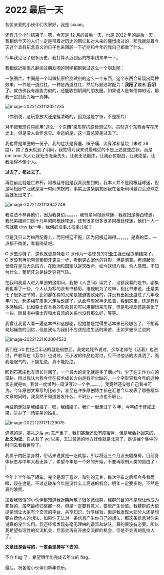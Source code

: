 # 2022 最后一天

各位亲爱的小伙伴们大家好，我是 cxuan。

还有几个小时结束了。嗯，今天是 12 月的最后一天，也是 2022 年的最后一天，我相信今天的人们一定是带着对历史的回忆和对未来的憧憬度过的，那我就趁着今天这个具有纪念意义的日子也来回顾一下近期和今年的我自己都做了什么。

今年我见证了很多历史，我打算从近到远的故事线来串一下。

我相信近期但凡翻阅过朋友圈的同学都刷到过这么一个朋友圈：

一张图片，中间是一个叫做抗原检测试剂的这么一个东西，这个东西会呈现出两种效果，一种是一道红杠，一种是两道红杠，然后标题通常配为：**我阳了**或者 **我阴了**。就仿佛我有超能力似的，还能收到阴间的朋友圈。如果说人是有信仰的话，那我一定封此为唯一真神。

 ![image-20221231112621235](/Users/mr.l/Library/Application%20Support/typora-user-images/image-20221231112621235.png)

（你别说，这玩意放大还是挺清晰的，因为这是字符，不是图片）

对不起我现在只能用"这么一个东西"来形容抗原检测试剂，虽然这个东西会写在历史上，但是没人会怀念它。幸运的是，这一篇总算是过去了。

我也曾是羊圈的一份子，我的症状是鼻塞、嗓子痛、流鼻涕和低烧（未过  38 度），熬了五天就到了阴间，我觉得对我来说最难受的不是上述这些症状，而是 omicron 大人让我无法洗澡洗头，让我无法锻炼，让我心惊胆战，让我绝望，让我活得不像个人。

**过去了，都过去了**。

再往前走就是世界杯，阿根廷夺冠是我真没想到的，我本人并不是阿根廷球迷，但是阿根廷夺冠我是第一时间庆祝的，事实上这条朋友圈我在金斯利科曼罚丢点球之后就发出来了。

![image-20221231113942249](/Users/mr.l/Library/Application%20Support/typora-user-images/image-20221231113942249.png)

我没法不恭喜他们，因为我身边。。。。。。我爸是阿根廷球迷，我媳妇是梅西球迷，我兄弟姐妹们是十几年的阿根廷球迷，还有很多很多很多阿根廷球迷，他们一人一句就能 diss 我一年，我何必没事儿找事儿呢？

但是我只认为梅西配得上，而阿根廷不配，因为阿根廷踢得。。。。。。是真的菜，一点都不南美，看看隔壁吧。

C 罗去沙特了，这也就更意味着 C 罗作为一名球员的职业生涯已经提前结束了。C 罗没有再能带领葡萄牙更进一步，看到更衣室他的背影，满是落寞。再想起他曾经在皇马大杀四方，在欧洲和国家队逆天改命，如今饮恨八强，令人感慨。不知为什么，葡萄牙总是缺乏夺冠气质。

在我和我爱人进入羊圈的这期间，我把《人世间》读完了，没错我看的是书。剧集我也看了一些，个人认为写的没有书精彩。电视剧为了过审，相比书来说，还是美化了很多细节的，比如郝冬梅的父亲是被迫害致死的，并没有出狱还度过了几年晚年时光。郝冬梅在周秉义走后改嫁了，从此与周家再无瓜葛，看到这里，还是有许多感触的。比如骆士宾本身的形象其实可以用猥琐来形容，但是电视剧还是美化了一些，而且书中骆士宾和水自流的关系也没有那么好，等等。

我曾让我爱人看一遍这本书和这部剧，但她总是觉得生活本来已经够苦了，不想再勾起痛苦的回忆，但是我认为我们不应该拒绝生活的痛苦，正如罗曼罗兰说的

![image-20221231163004532](/Users/mr.l/Library/Application%20Support/typora-user-images/image-20221231163004532.png)

我们在 20 世纪后半活的就是很憋屈，我姥姥姥爷说过，余华老师在《活着》也说过，严歌苓在《芳华》也说过，王小波的作品也写过，只不过他活的太潇洒了，而我是服气的。不能拒绝，真不能拒绝。

回到石家庄也有很长时间了，一个最大的变化就是多了烟火气，少了在工作方向的深耕。所以我认为我今年在技术成长方向是有所欠缺的，一个字形容我今年的这种状态就是`懒`，我曾一度懒到一周没写过一个字。。。。。。我竟然还安慰自己看书可贵。今年原创文章写的比较少，甚至在许多原创博主都在汇总今年发表了哪些精华文章的同时，我竟然不知道要发什么。不职业，一点也不职业。

再往前走就是我结婚了，嗯，我结婚了。我们一起走过了 8 年，今年终于修成正果，举办了一场完美的婚礼。

![image-20221231171229075](/Users/mr.l/Library/Application%20Support/typora-user-images/image-20221231171229075.png)

遗憾的是，婚礼之后 yq 又严重了，我们甚至还没有度蜜月，但是我会补回来的，**此文为证**。自从有了 yq 以来，去过最远的地方好像就是北京了，是该抽个集中的时间去看看世界了。

我属于内胚型身材，俗话来说就是一吃就胖，所以将近三个月没去健身房，目前身体状态与中年大叔无异了，希望今年是一个好的开始，不要再限制人类的自由了 : )

今年上半年搞了辆车，完全是源于喜欢，和别的无关，每次停车之后都会多看两眼，现在也是。不过这破车今年是没什么上高速的机会，明年一定要多跑，不然是真的浪费。

加着我微信的小伙伴都知道我近期解散了很多微信群，建群的目的不是想让他成为死群的，虽然最终归宿都一样，但是一定要有意义，要能产生价值。我建群的大前提是想让大家有个交流的平台，共享知识，分享经验，但是我发现大部分人还是想要白嫖他人的想法，如果你无法对一条信息产生你自己的想法，那这条信息对你来说真的没什么用。我还经常发现有毫无理由的谩骂和站队，真的很没有必要。所以我希望有理性的交流机会，后面会再有开放交流群的机会，但是不会再胡乱拉人了。

**文章还是会写的，一定会坚持写下去的**。

不立 flag 了，希望明年能完成去年立的 flag。

最后，祝各位小伙伴们新年快乐。